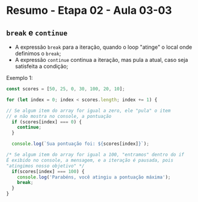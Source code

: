 # Resumo - Etapa 02 - Aula 03-03

## ``break`` e ``continue``

- A expressão ``break`` para a iteração, quando o loop "atinge" o local onde definimos o ``break``;
- A expressão ``continue`` continua a iteração, mas pula a atual, caso seja satisfeita a condição;

Exemplo 1:

~~~javascript
const scores = [50, 25, 0, 30, 100, 20, 10];

for (let index = 0; index < scores.length; index += 1) {

// Se algum item do array for igual a zero, ele "pula" o item
// e não mostra no console, a pontuação
  if (scores[index] === 0) {
    continue;
  }

  console.log(`Sua pontuação foi: ${scores[index]}`);

/* Se algum item do array for igual a 100, "entramos" dentro do if
É exibido no console, a mensagem, e a iteração é pausada, pois
"atingimos nosso objetivo" */
  if(scores[index] === 100) {
    console.log('Parabéns, você atingiu a pontuação máxima');
    break;
  }
}
~~~

